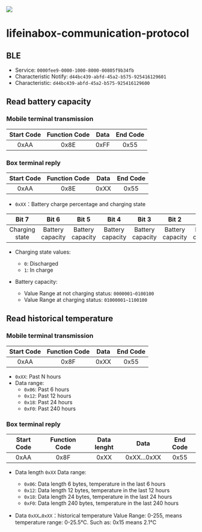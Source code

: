 <img src="https://user-images.githubusercontent.com/7486270/68227716-7f0a5f00-fff4-11e9-9445-4da91872afa4.jpg" />

# lifeinabox-communication-protocol
## BLE
- Service: `0000fee9-0000-1000-8000-00805f9b34fb`
- Characteristic Notify: `d44bc439-abfd-45a2-b575-925416129601`
- Characteristic: `d44bc439-abfd-45a2-b575-925416129600`

## Read battery capacity
### Mobile terminal transmission
| Start Code     | Function Code  | Data   | End Code |
| :------------: |:-------------:| :-----:| :-------:|
| 0xAA     | 0x8E | 0xFF | 0x55 |


### Box terminal reply
| Start Code     | Function Code  | Data   | End Code |
| :------------: |:-------------:| :-----:| :-------:|
| 0xAA     | 0x8E | 0xXX | 0x55 |

- `0xXX`：Battery charge percentage and charging state

| Bit 7  | Bit 6  | Bit 5  | Bit 4  | Bit 3  | Bit 2  | Bit 1  | Bit 0 |
| :----: | :----: | :----: | :----: | :----: | :----: | :----: | :----:|
| Charging state     | Battery capacity| Battery capacity | Battery capacity | Battery capacity | Battery capacity | Battery capacity | Battery capacity |
- Charging state values:
  - `0`: Discharged
  - `1`: In charge

- Battery capacity:
  - Value Range at not charging status: `0000001~0100100`
  - Value Range at charging status: `01000001~1100100`

## Read historical temperature
### Mobile terminal transmission
| Start Code     | Function Code  | Data   | End Code |
| :------------: |:-------------:| :-----:| :-------:|
| 0xAA     | 0x8F | 0xXX | 0x55 |

- `0xXX`: Past N hours
- Data range:
  - `0x06`: Past 6 hours
  - `0x12`: Past 12 hours
  - `0x18`: Past 24 hours
  - `0xF0`: Past 240 hours

### Box terminal reply
| Start Code     | Function Code  | Data lenght  | Data   | End Code |
| :------------: |:-------------:| :-----:| :-----:| :-------:|
| 0xAA     | 0x8F | 0xXX | 0xXX...0xXX | 0x55 |

- Data length `0xXX` Data range:
  - `0x06`: Data length 6 bytes, temperature in the last 6 hours
  - `0x12`: Data length 12 bytes, temperature in the last 12 hours
  - `0x18`: Data length 24 bytes, temperature in the last 24 hours
  - `0xF0`: Data length 240 bytes, temperature in the last 240 hours

- Data `0xXX…0xXX`：historical temperature Value Range: 0-255, means temperature range: 0-25.5℃.  Such as: 0x15 means 2.1℃
